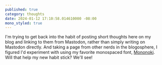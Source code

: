 ```yaml
---
published: true
category: thoughts
date: 2024-01-12 17:10:58.014610000 -08:00
mono_styled: true
---
```


I'm trying to get back into the habit of posting short thoughts here on my blog and linking to them from Mastodon, rather than simply writing on Mastodon directly. And taking a page from other nerds in the blogosphere, I figured I'd experiment with using my favorite monospaced font, [Mononoki](http://madmalik.github.io/mononoki/). Will that help my new habit stick? We'll see!